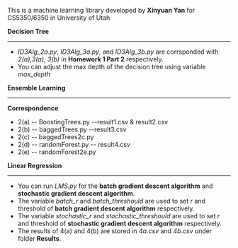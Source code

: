 
This is a machine learning library developed by **Xinyuan Yan** for CS5350/6350 in University of Utah

**Decision Tree**
***
* *ID3Alg_2a.py*, *ID3Alg_3a.py*, and *ID3Alg_3b.py* are corrsponded with *2(a)*,*3(a)*, *3(b)* in **Homework 1 Part 2** respectively.
* You can adjust the max depth of the decision tree using variable *max_depth*

**Ensemble Learning**
***
**Correspondence**

* 2(a) -- BoostingTrees.py --result1.csv & result2.csv
* 2(b) -- baggedTrees.py --result3.csv
* 2(c) -- baggedTrees2c.py 
* 2(d) -- randomForest.py -- result4.csv
* 2(e) -- randomForest2e.py


**Linear Regression**
***
* You can run *LMS.py* for the **batch gradient descent algorithm** and **stochastic gradient descent algorithm**. 
* The variable *batch_r* and *batch_threshould* are used to set *r* and threshold of **batch gradient descent algorithm** respectively.
* The variable *stochastic_r* and *stochastic_threshould* are used to set *r* and threshold of **stochastic gradient descent algorithm** respectively.
* The results of 4(a) and 4(b) are stored in *4a.csv* and *4b.csv* under folder **Results**.

